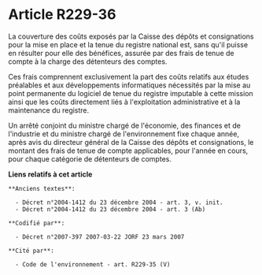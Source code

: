 # Article R229-36

La couverture des coûts exposés par la Caisse des dépôts et consignations pour la mise en place et la tenue du registre
national est, sans qu'il puisse en résulter pour elle des bénéfices, assurée par des frais de tenue de compte à la charge des
détenteurs des comptes.

Ces frais comprennent exclusivement la part des coûts relatifs aux études préalables et aux développements informatiques
nécessités par la mise au point permanente du logiciel de tenue du registre imputable à cette mission ainsi que les coûts
directement liés à l'exploitation administrative et à la maintenance du registre.

Un arrêté conjoint du ministre chargé de l'économie, des finances et de l'industrie et du ministre chargé de l'environnement
fixe chaque année, après avis du directeur général de la Caisse des dépôts et consignations, le montant des frais de tenue de
compte applicables, pour l'année en cours, pour chaque catégorie de détenteurs de comptes.

**Liens relatifs à cet article**

	**Anciens textes**:

	  - Décret n°2004-1412 du 23 décembre 2004 - art. 3, v. init.
	  - Décret n°2004-1412 du 23 décembre 2004 - art. 3 (Ab)

	**Codifié par**:

	  - Décret n°2007-397 2007-03-22 JORF 23 mars 2007

	**Cité par**:

	  - Code de l'environnement - art. R229-35 (V)
